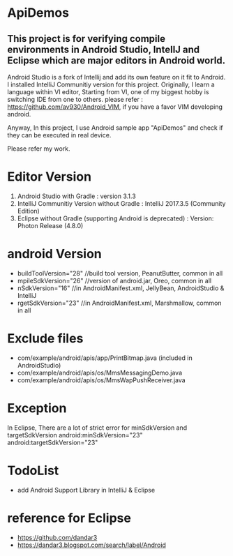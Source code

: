 # ApiDemos

## This project is for verifying compile environments in Android Studio, IntellJ and Eclipse which are major editors in Android world.

Android Studio is a fork of Intellij and add its own feature on it fit to Android.
I installed IntelliJ Communitiy version for this project.
Originally, I learn a language within VI editor, Starting from VI, one of my biggest hobby is switching IDE from one to others.
please refer : https://github.com/av930/Android_VIM, if you have a favor VIM developing android.

Anyway, In this project, I use Android sample app "ApiDemos" and check if they can be executed in real device. 

Please refer my work. 

# Editor Version 
1. Android Studio with Gradle : version 3.1.3 
2. IntelliJ Communitiy Version without Gradle : IntelliJ 2017.3.5 (Community Edition)
3. Eclipse without Gradle (supporting Android is deprecated) : Version: Photon Release (4.8.0)

# android Version 
* buildToolVersion="28" //build tool version, PeanutButter, common in all 
* mpileSdkVersion="26" //version of android.jar, Oreo, common in all 
* nSdkVersion="16" //in AndroidManifest.xml, JellyBean, AndroidStudio & IntelliJ 
* rgetSdkVersion="23" //in AndroidManifest.xml, Marshmallow, common in all 

# Exclude files
* com/example/android/apis/app/PrintBitmap.java (included in AndroidStudio)
* com/example/android/apis/os/MmsMessagingDemo.java
* com/example/android/apis/os/MmsWapPushReceiver.java

# Exception
In Eclipse, There are a lot of strict error for minSdkVersion and targetSdkVersion
android:minSdkVersion="23" android:targetSdkVersion="23"

# TodoList
* add Android Support Library in IntelliJ & Eclipse

# reference for Eclipse
+ https://github.com/dandar3
+ https://dandar3.blogspot.com/search/label/Android

